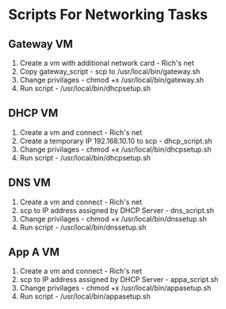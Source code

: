 # Scripts For Networking Tasks

## Gateway VM
1. Create a vm with additional network card - Rich's net
2. Copy gateway_script - scp to /usr/local/bin/gateway.sh
3. Change privilages - chmod +x /usr/local/bin/gateway.sh
4. Run script - /usr/local/bin/dhcpsetup.sh

## DHCP VM
1. Create a vm and connect - Rich's net
2. Create a temporary IP 192.168.10.10 to scp - dhcp_script.sh
3. Change privilages - chmod +x /usr/local/bin/dhcpsetup.sh
4. Run script - /usr/local/bin/dhcpsetup.sh

## DNS VM
1. Create a vm and connect - Rich's net
2. scp to IP address assigned by DHCP Server - dns_script.sh
3. Change privilages - chmod +x /usr/local/bin/dnssetup.sh
4. Run script - /usr/local/bin/dnssetup.sh

## App A VM
1. Create a vm and connect - Rich's net
2. scp to IP address assigned by DHCP Server - appa_script.sh
3. Change privilages - chmod +x /usr/local/bin/appasetup.sh
4. Run script - /usr/local/bin/appasetup.sh
